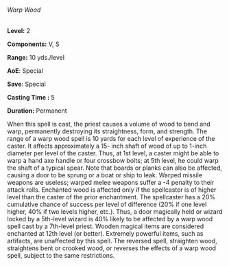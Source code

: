 ###### Warp Wood

**Level:** 2

**Components:** V, S

**Range:** 10 yds./level

**AoE**: Special

**Save**: Special

**Casting Time :** 5

**Duration:** Permanent

When this spell is cast, the priest causes a volume of wood to bend and warp, permanently destroying its straightness, form, and strength. The range of a warp wood spell is 10 yards for each level of experience of the caster. It affects approximately a 15- inch shaft of wood of up to 1-inch diameter per level of the caster. Thus, at 1st level, a caster might be able to warp a hand axe handle or four crossbow bolts; at 5th level, he could warp the shaft of a typical spear. Note that boards or planks can also be affected, causing a door to be sprung or a boat or ship to leak. Warped missile weapons are useless; warped melee weapons suffer a -4 penalty to their attack rolls. Enchanted wood is affected only if the spellcaster is of higher level than the caster of the prior enchantment. The spellcaster has a 20% cumulative chance of success per level of difference (20% if one level higher, 40% if two levels higher, etc.). Thus, a door magically held or wizard locked by a 5th-level wizard is 40% likely to be affected by a warp wood spell cast by a 7th-level priest. Wooden magical items are considered enchanted at 12th level (or better). Extremely powerful items, such as artifacts, are unaffected by this spell. The reversed spell, straighten wood, straightens bent or crooked wood, or reverses the effects of a warp wood spell, subject to the same restrictions.
